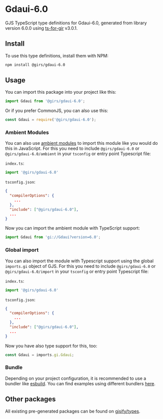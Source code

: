 
# Gdaui-6.0

GJS TypeScript type definitions for Gdaui-6.0, generated from library version 6.0.0 using [ts-for-gir](https://github.com/gjsify/ts-for-gir) v3.0.1.


## Install

To use this type definitions, install them with NPM:
```bash
npm install @girs/gdaui-6.0
```

## Usage

You can import this package into your project like this:
```ts
import Gdaui from '@girs/gdaui-6.0';
```

Or if you prefer CommonJS, you can also use this:
```ts
const Gdaui = require('@girs/gdaui-6.0');
```

### Ambient Modules

You can also use [ambient modules](https://github.com/gjsify/ts-for-gir/tree/main/packages/cli#ambient-modules) to import this module like you would do this in JavaScript.
For this you need to include `@girs/gdaui-6.0` or `@girs/gdaui-6.0/ambient` in your `tsconfig` or entry point Typescript file:

`index.ts`:
```ts
import '@girs/gdaui-6.0'
```

`tsconfig.json`:
```json
{
  "compilerOptions": {
    ...
  },
  "include": ["@girs/gdaui-6.0"],
  ...
}
```

Now you can import the ambient module with TypeScript support: 

```ts
import Gdaui from 'gi://Gdaui?version=6.0';
```

### Global import

You can also import the module with Typescript support using the global `imports.gi` object of GJS.
For this you need to include `@girs/gdaui-6.0` or `@girs/gdaui-6.0/import` in your `tsconfig` or entry point Typescript file:

`index.ts`:
```ts
import '@girs/gdaui-6.0'
```

`tsconfig.json`:
```json
{
  "compilerOptions": {
    ...
  },
  "include": ["@girs/gdaui-6.0"],
  ...
}
```

Now you have also type support for this, too:

```ts
const Gdaui = imports.gi.Gdaui;
```

### Bundle

Depending on your project configuration, it is recommended to use a bundler like [esbuild](https://esbuild.github.io/). You can find examples using different bundlers [here](https://github.com/gjsify/ts-for-gir/tree/main/examples).

## Other packages

All existing pre-generated packages can be found on [gjsify/types](https://github.com/gjsify/types).

